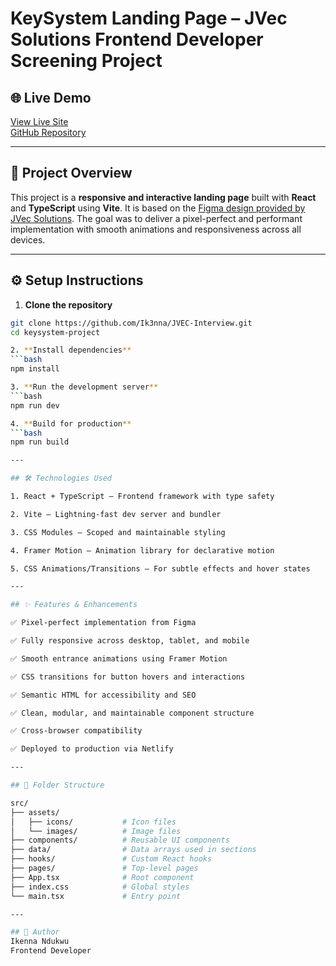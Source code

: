 # KeySystem Landing Page – JVec Solutions Frontend Developer Screening Project

## 🌐 Live Demo

[View Live Site](https://keysystem-jvec.netlify.app)  
[GitHub Repository](https://github.com/Ik3nna/JVEC-Interview)

---

## 📌 Project Overview

This project is a **responsive and interactive landing page** built with **React** and **TypeScript** using **Vite**. It is based on the [Figma design provided by JVec Solutions](https://www.figma.com/design/JpJT52b4OfQSAc9Z6uchg8/Keysystem-%F0%9F%8E%87?node-id=0-1&p=f&t=gInkk6ih1M7Mqnk3-0). The goal was to deliver a pixel-perfect and performant implementation with smooth animations and responsiveness across all devices.

---

## ⚙️ Setup Instructions

1. **Clone the repository**
  ```bash
  git clone https://github.com/Ik3nna/JVEC-Interview.git
  cd keysystem-project

2. **Install dependencies**
  ```bash
  npm install

3. **Run the development server**
  ```bash
  npm run dev

4. **Build for production**
  ```bash
  npm run build

---

## 🛠 Technologies Used

1. React + TypeScript – Frontend framework with type safety

2. Vite – Lightning-fast dev server and bundler

3. CSS Modules – Scoped and maintainable styling

4. Framer Motion – Animation library for declarative motion

5. CSS Animations/Transitions – For subtle effects and hover states

---

## ✨ Features & Enhancements

✅ Pixel-perfect implementation from Figma

✅ Fully responsive across desktop, tablet, and mobile

✅ Smooth entrance animations using Framer Motion

✅ CSS transitions for button hovers and interactions

✅ Semantic HTML for accessibility and SEO

✅ Clean, modular, and maintainable component structure

✅ Cross-browser compatibility

✅ Deployed to production via Netlify

---

## 📁 Folder Structure

src/
├── assets/
│   ├── icons/           # Icon files
│   └── images/          # Image files
├── components/          # Reusable UI components
├── data/                # Data arrays used in sections
├── hooks/               # Custom React hooks
├── pages/               # Top-level pages
├── App.tsx              # Root component
├── index.css            # Global styles
└── main.tsx             # Entry point

---

## 📌 Author
Ikenna Ndukwu
Frontend Developer






